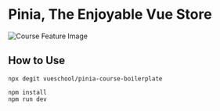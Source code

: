 # Pinia, The Enjoyable Vue Store

![Course Feature Image](https://pinia.vuejs.org/logo.svg)

## How to Use

```
npx degit vueschool/pinia-course-boilerplate
```

```
npm install
npm run dev
```